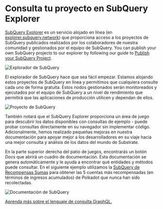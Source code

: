# Consulta tu proyecto en SubQuery Explorer

[SubQuery Explorer](https://explorer.subquery.network) es un servicio alojado en línea (en [explorer.subquery.network](https://explorer.subquery.network)) que proporciona acceso a los proyectos de SubQuery publicados realizados por los colaboradores de nuestra comunidad y gestionados por el equipo de SubQuery. You can publish your own SubQuery projects to our explorer by following our guide to [Publish your SubQuery Project](../run_publish/publish.md).

![Explorador de SubQuery](https://static.subquery.network/media/explorer/explorer-header.png)

El explorador de SubQuery hace que sea fácil empezar. Estamos alojando estos proyectos de SubQuery en línea y permitimos que cualquiera consulte cada uno de forma gratuita. Estos nodos gestionados serán monitoreados y ejecutados por el equipo de SubQuery a un nivel de rendimiento que permitirá que las aplicaciones de producción utilicen y dependan de ellos.

![Proyecto de SubQuery](https://static.subquery.network/media/explorer/explorer-project.png)

También notará que el SubQuery Explorer proporciona un área de juego para descubrir los datos disponibles con consultas de ejemplo - puede probar consultas directamente en su navegador sin implementar código. Adicionalmente, hemos realizado pequeñas mejoras en nuestra documentación para apoyar mejor a los desarrolladores en su viaje hacia una mejor consulta y análisis de los datos del mundo de Substrate.

En la parte superior derecha del patio de juegos, encontrarás un botón _Docs_ que abrirá un cuadro de documentación. Esta documentación se genera automáticamente y le ayuda a encontrar qué entidades y métodos puede consultar. En el siguiente ejemplo utilizamos la [SubQuery de Recompensas Sumas](https://explorer.subquery.network/subquery/OnFinality-io/sum-reward) para obtener las 5 cuentas más recompensadas (en términos de ingresos acumulados) de Polkadot que nunca han sido recolectadas.

![Documentación de SubQuery](https://static.subquery.network/media/explorer/explorer-documentation.png)

[Aprenda más sobre el lenguaje de consulta GraphQL.](./graphql.md)
